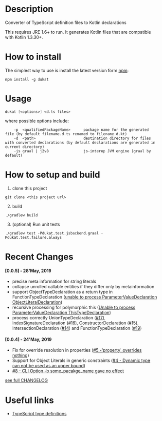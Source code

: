 # Description
Converter of TypeScript definition files to Kotlin declarations

This requires JRE 1.6+ to run. It generates Kotlin files that are compatible with Kotlin 1.3.30+.

# How to install

The simplest way to use is install the latest version form [npm](https://www.npmjs.com/package/dukat):
```shell
npm install -g dukat
```

# Usage

```shell
dukat [<options>] <d.ts files>
```

where possible options include:
```shell
    -p  <qualifiedPackageName>      package name for the generated file (by default filename.d.ts renamed to filename.d.kt)
    -d  <path>                      destination directory for files with converted declarations (by default declarations are generated in current directory)
    -js graal | j2v8                js-interop JVM engine (graal by default)
```

# How to setup and build

1. clone this project
  ```shell
  git clone <this project url>
  ```
  
2. build
 
 ```shell
 ./gradlew build
 ```
 
3. (optional) Run unit tests

```shell
./gradlew test -Pdukat.test.jsbackend.graal -Pdukat.test.failure.always
```  

# Recent Changes

#### [0.0.5] - 28'May, 2019
 - precise meta information for string literals
 - collapse unrolled callable entities if they differ only by metainformation
 - support ObjectTypeDeclaration as a return type in FunctionTypeDeclaration ([unable to process ParameterValueDeclaration ObjectLiteralDeclaration](https://github.com/Kotlin/dukat/issues/18))
 - recursive processing for polymorphic this ([Unable to process ParameterValueDeclaration ThisTypeDeclaration](https://github.com/Kotlin/dukat/issues/20))
 - process correctly UnionTypeDeclaration ([#17](https://github.com/Kotlin/dukat/issues/17)), IndexSignatureDeclaration ([#16](https://github.com/Kotlin/dukat/issues/16)), ConstructorDeclaration ([#15](https://github.com/Kotlin/dukat/issues/15)), IntersectionDeclaration ([#14](https://github.com/Kotlin/dukat/issues/14)) and FunctionTypeDeclaration ([#19](https://github.com/Kotlin/dukat/issues/19))
  
#### [0.0.4] - 24'May, 2019
 - Fix for override resolution in properties ([#5 -'property' overrides nothing](https://github.com/Kotlin/dukat/issues/5)) 
 - Support for Object Literals in generic constraints ([#4 - Dynamic type can not be used as an upper bound](https://github.com/Kotlin/dukat/issues/4))
 - [#8 - CLI Option -b some_pacakge_name gave no effect](https://github.com/Kotlin/dukat/issues/8)

[see full CHANGELOG](https://github.com/Kotlin/dukat/blob/master/CHANGELOG.md)

# Useful links

- [TypeScript type definitions](https://github.com/DefinitelyTyped/DefinitelyTyped)
 
